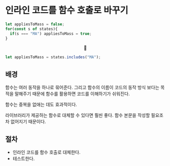# 인라인 코드를 함수 호출로 바꾸기

```JavaScript
let appliesToMass = false;
for(const s of states){
  if(s === "MA") appliesToMass = true;
}
```

<center>🔽</center>

```JavaScript
let appliesToMass = states.includes("MA");
```

## 배경

함수는 여러 동작을 하나로 묶어준다. 그리고 함수의 이름이 코드의 동작 방식 보다는 목적을 말해주기 때문에 함수를 활용하면 코드를 이해하기가 쉬워진다.

함수는 중복을 없애는 데도 효과적이다.

라이브러리가 제공하는 함수로 대체할 수 있다면 훨씬 좋다. 함수 본문을 작성할 필요조차 없어지기 때문이다.

## 절차

-   인라인 코드를 함수 호출로 대체한다.
-   테스트한다.
